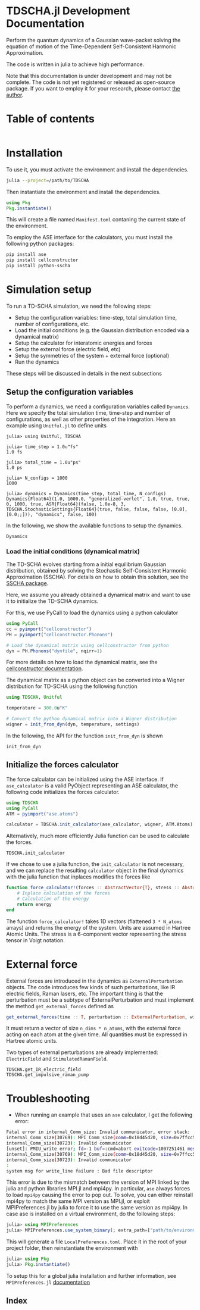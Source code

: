 # TDSCHA.jl Development Documentation

Perform the quantum dynamics of a Gaussian wave-packet solving the equation of motion of the Time-Dependent Self-Consistent Harmonic Approximation.

The code is written in julia to achieve high performance.

Note that this documentation is under development and may not be complete.
The code is not yet registered or released as open-source package. If you want to employ it for your research, please contact [the author](mailto:lorenzo.monacelli@uniroma1.it).

# Table of contents

```@contents
```

# Installation
To use it, you must activate the environment and install the dependencies.

```bash
julia --project=/path/to/TDSCHA
```

Then instantiate the environment and install the dependencies.

```julia
using Pkg
Pkg.instantiate()
```

This will create a file named ``Manifest.toml`` contaning the current state of the environment.

To employ the ASE interface for the calculators, you must install the following python packages:
```bash
pip install ase
pip install cellconstructor
pip install python-sscha
```

# Simulation setup

To run a TD-SCHA simulation, we need the following steps:

- Setup the configuration variables: time-step, total simulation time, number of configurations, etc.
- Load the initial conditions (e.g. the Gaussian distribution encoded via a dynamical matrix)
- Setup the calculator for interatomic energies and forces
- Setup the external force (electric field, etc)
- Setup the symmetries of the system + external force (optional)
- Run the dynamics

These steps will be discussed in details in the next subsections

## Setup the configuration variables

To perform a dynamics, we need a configuration variables called `Dynamics`.
Here we specify the total simulation time, time-step and number of configurations, as well as other properties of the integration.
Here an example using `Unitful.jl` to define units

```jldoctest
julia> using Unitful, TDSCHA

julia> time_step = 1.0u"fs"
1.0 fs

julia> total_time = 1.0u"ps"
1.0 ps

julia> N_configs = 1000
1000

julia> dynamics = Dynamics(time_step, total_time, N_configs)
Dynamics{Float64}(1.0, 1000.0, "generalized-verlet", 1.0, true, true, 0, 1000, true, ASR{Float64}(false, 1.0e-8, 3, TDSCHA.StochasticSettings{Float64}(true, false, false, false, [0.0], [0.0;;])), "dynamics", false, 100)
```

In the following, we show the available functions to setup the dynamics.

```@docs
Dynamics
```

### Load the initial conditions (dynamical matrix)

The TD-SCHA evolves starting from a initial equilibrium Gaussian distribution, obtained by solving the Stochastic Self-Consistent Harmonic Approximation (SSCHA).
For details on how to obtain this solution, see the [SSCHA package](https://sscha.eu).

Here, we assume you already obtained a dynamical matrix and want to use it to initialize the TD-SCHA dynamics.

For this, we use PyCall to load the dynamics using a python calculator

```julia
using PyCall
cc = pyimport("cellconstructor")
PH = pyimport("cellconstructor.Phonons")

# Load the dynamical matrix using cellconstructor from python
dyn = PH.Phonons("dynfile", nqirr=1)
```

For more details on how to load the dynamical matrix, see the [cellconstructor documentation](https://sscha.eu/documentation/).

The dynamical matrix as a python object can be converted into a Wigner distribution for TD-SCHA using the following function

```julia
using TDSCHA, Unitful

temperature = 300.0u"K"

# Convert the python dynamical matrix into a Wigner distribution
wigner = init_from_dyn(dyn, temperature, settings)
```

In the following, the API for the function `init_from_dyn` is shown

```@docs
init_from_dyn
```

## Initialize the forces calculator

The force calculator can be initialized using the ASE interface.
If `ase_calculator` is a valid PyObject representing an ASE calculator, the following code initializes the forces calculator.

```julia
using TDSCHA
using PyCall
ATM = pyimport("ase.atoms")

calculator = TDSCHA.init_calculator(ase_calculator, wigner, ATM.Atoms)
```

Alternatively, much more efficiently Julia function can be used to calculate the forces.

```@docs
TDSCHA.init_calculator
```

If we chose to use a julia function, the `init_calculator` is not necessary, and we can replace the resulting `calculator` object in the final dynamics with the julia function that inplaces modifies the forces like

```julia
function force_calculator!(forces :: AbstractVector{T}, stress :: AbstractVector{T}, coords :: AbstractVector{T}) :: T where {T}
    # Inplace calculation of the forces
    # Calculation of the energy
    return energy
end
```

The function `force_calculator!` takes 1D vectors (flattened `3 * N_atoms` arrays) and returns the energy of the system. Units are assumed in Hartree Atomic Units.
The stress is a 6-component vector representing the stress tensor in Voigt notation.


# External force

External forces are introduced in the dynamics as `ExternalPerturbation` objects. The code introduces few kinds of such perturbations, like IR electric fields, Raman lasers, etc. The important thing is that the perturbation must be a subtype of ExternalPerturbation and must implement the method `get_external_forces` defined as

```julia
get_external_forces(time :: T, perturbation :: ExternalPerturbation, wigner :: WignerDistribution{T}) :: Vector{T} where {T}
```

It must return a vector of size `n_dims * n_atoms`, with the external force acting on each atom at the given time. All quantities must be expressed in Hartree atomic units.

Two types of external perturbations are already implemented: `ElectricField` and `StimulatedRamanField`.

```@docs
TDSCHA.get_IR_electric_field
TDSCHA.get_impulsive_raman_pump
```


# Troubleshooting 

- When running an example that uses an ``ase`` calculator, I get the following error:

```bash
Fatal error in internal_Comm_size: Invalid communicator, error stack:
internal_Comm_size(30769): MPI_Comm_size(comm=0x18d45d20, size=0x7ffcc56f0ddc) failed
internal_Comm_size(30723): Invalid communicator
[unset]: PMIU_write error; fd=-1 buf=:cmd=abort exitcode=1007251461 message=Fatal error in internal_Comm_size: Invalid communicator, error stack:
internal_Comm_size(30769): MPI_Comm_size(comm=0x18d45d20, size=0x7ffcc56f0ddc) failed
internal_Comm_size(30723): Invalid communicator
:
system msg for write_line failure : Bad file descriptor
```

This error is due to the mismatch between the version of MPI linked by the julia and python libraries MPI.jl and mpi4py.
In particular, ``ase`` always forces to load ``mpi4py`` causing the error to pop out. To solve, you can either reinstall mpi4py to 
match the same MPI version as MPI.jl, or exploit MPIPreferences.jl by julia to force it to use the same version as mpi4py.
In case ase is installed on a virtual environment, do the following steps:

```julia
julia> using MPIPreferences
julia> MPIPreferences.use_system_binary(; extra_path=["path/to/environment/lib", "path/to/environment/bin"])
```

This will generate a file ``LocalPreferences.toml``. Place it in the root of your project folder, then reinstantiate the 
environment with

```julia
julia> using Pkg
julia> Pkg.instantiate()
```

To setup this for a global julia installation and further information, 
see ``MPIPreferences.jl`` [documentation](https://juliaparallel.org/MPI.jl/stable/configuration/)


## Index

```@index
```
